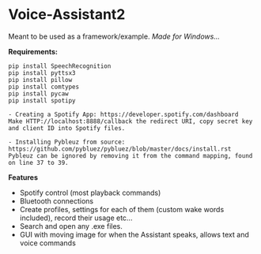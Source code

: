 # Voice-Assistant2
Meant to be used as a framework/example.
*Made for Windows...*

**Requirements:**
```
pip install SpeechRecognition
pip install pyttsx3
pip install pillow
pip install comtypes
pip install pycaw
pip install spotipy

- Creating a Spotify App: https://developer.spotify.com/dashboard
Make HTTP://localhost:8888/callback the redirect URI, copy secret key and client ID into Spotify files.

- Installing Pybleuz from source: https://github.com/pybluez/pybluez/blob/master/docs/install.rst
Pybleuz can be ignored by removing it from the command mapping, found on line 37 to 39.
```

**Features**
- Spotify control (most playback commands)
- Bluetooth connections
- Create profiles, settings for each of them (custom wake words included), record their usage etc...
- Search and open any .exe files.
- GUI with moving image for when the Assistant speaks, allows text and voice commands

